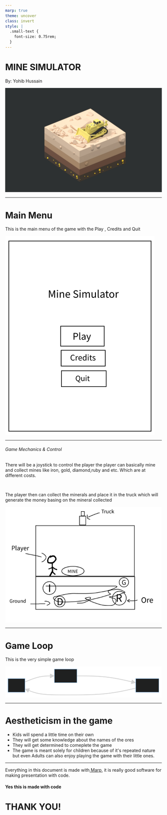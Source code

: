 ```yaml
---
marp: true
theme: uncover
class: invert
style: |
  .small-text {
    font-size: 0.75rem;
  }
---
```


# MINE SIMULATOR

By: Yohib Hussain

![bg right height:4in](./images/title.jpg)

---

<h1 align="left">Main Menu</h1>

<p align="left">This is the main menu of the game with the Play , Credits and Quit</p>

![bg right height:6in](./images/menu.jpg)

---

<h6 align="left">Game Mechanics & Control</h6>

<p align="left" class="small-text">There will be a joystick to control the player the player can basically mine and collect mines like iron, gold, diamond,ruby and etc. Which are at different costs.</p>
<br/>
<p align="left" class="small-text">The player then can collect the minerals and place it in the truck which will generate the money basing on the mineral collected</p>

![bg right height:4in](./images/game.jpg)

---
<h1 align="left">Game Loop</h1>

<p align="left">This is the very simple game loop</p>

![bg right height:1.3in](./images/game-loop.svg)

---

# Aestheticism in the game

<ul align="left" class="small-text">
    <li>Kids will spend a little time on their own</li>
    <li>They will get some knowledge about the names of the ores</li>
    <li>They will get determined to comeplete the game</li>
    <li>The game is meant solely for children because of it's repeated nature but even Adults can also enjoy playing the game with their little ones.</li>
</ul>

---

<p>Everything in this document is made with<a href="https://marp.app/"> Marp</a>, it is really good software for making presentation with code.</p>

#### Yes this is made with code

# THANK YOU!
